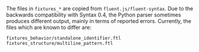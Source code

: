 The files in `fixtures_*` are copied from `fluent.js/fluent-syntax`. Due to
the backwards compatibility with Syntax 0.4, the Python parser sometimes
produces different output, mainly in terms of reported errors. Currently, the
files which are known to differ are:

    fixtures_behavior/standalone_identifier.ftl
    fixtures_structure/multiline_pattern.ftl
